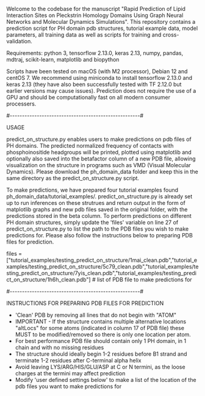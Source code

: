 Welcome to the codebase for the manuscript "Rapid Prediction of Lipid Interaction Sites on Pleckstrin Homology Domains Using Graph Neural Networks and Molecular Dynamics Simulations". This repository contains a prediction script for PH domain pdb structures, tutorial example data, model parameters, all training data as well as scripts for training and cross-validation.

Requirements: python 3, tensorflow 2.13.0, keras 2.13, numpy, pandas, mdtraj, scikit-learn, matplotlib and biopython

Scripts have been tested on macOS (with M2 processor), Debian 12 and centOS 7. We recommend using miniconda to install tensorflow 2.13.0 and keras 2.13 (they have also been successfully tested with TF 2.12.0 but earlier versions may cause issues). Prediction does not require the use of a GPU and should be computationally fast on all modern consumer processers.

#-----------------------------------------------------#

USAGE

predict_on_structure.py enables users to make predictions on pdb files of PH domains. The predicted normalized frequency of contacts with phosphoinositide headgroups will be printed, plotted using matplotlib and optionally also saved into the betafactor column of a new PDB file, allowing visualization on the structure in programs such as VMD (Visual Molecular Dynamics). Please download the ph_domain_data folder and keep this in the same directory as the predict_on_structure.py script.

To make predictions, we have prepared four tutorial examples found ph_domain_data/tutorial_examples/. predict_on_structure.py is already set up to run inferences on these strutrues and return output in the form of matplotlib graphs and new pdb files saved in the original folder, with the predictions stored in the beta column. To perform predictions on different PH domain structures, simply update the 'files' variable on line 27 of predict_on_structure.py to list the path to the PDB files you wish to make predictions for. Please also follow the instructions below to preparing PDB files for prediction.

files = ["tutorial_examples/testing_predict_on_structure/1mai_clean.pdb","tutorial_examples/testing_predict_on_structure/5c79_clean.pdb","tutorial_examples/testing_predict_on_structure/7yis_clean.pdb","tutorial_examples/testing_predict_on_structure/1h6h_clean.pdb"] # list of PDB file to make predictions for

#-----------------------------------------------------#

INSTRUCTIONS FOR PREPARING PDB FILES FOR PREDICTION

- 'Clean' PDB by removing all lines that do not begin with "ATOM"
- IMPORTANT - If the structure contains multiple alternative locations "altLocs" for some atoms (indicated in column 17 of PDB file) these MUST to be modified/removed so there is only one location per atom.
- For best performance PDB file should contain only 1 PH domain, in 1 chain and with no missing residues
- The structure should ideally begin 1-2 residues before B1 strand and terminate 1-2 residues after C-terminal alpha helix
- Avoid leaving LYS/ARG/HIS/GLU/ASP at C or N termini, as the loose charges at the termini may affect prediction
- Modify 'user defined settings below' to make a list of the location of the pdb files you want to make predictions for


